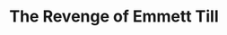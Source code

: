 ---
layout: video-layout

title: "The Revenge of Emmett Till"
description: "A night of fundraising around&nbsp;film"
img-path: "/img/revenge_emmett.png"
location: "The Charles Theatre"

featured: "yes"
featured-rank: "2"
slide: "slide2"
---